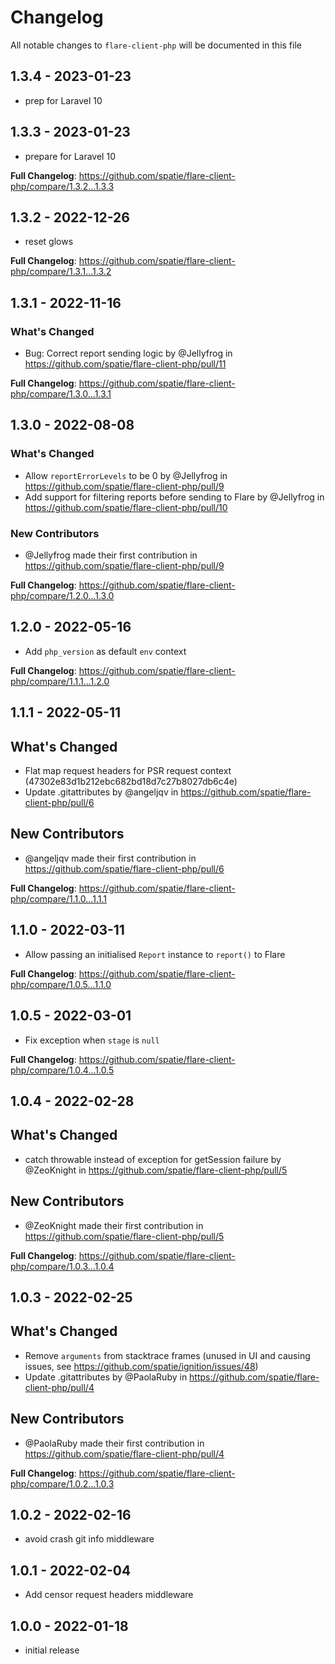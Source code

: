 # Changelog

All notable changes to `flare-client-php` will be documented in this file

## 1.3.4 - 2023-01-23

- prep for Laravel 10

## 1.3.3 - 2023-01-23

- prepare for Laravel 10

**Full Changelog**: https://github.com/spatie/flare-client-php/compare/1.3.2...1.3.3

## 1.3.2 - 2022-12-26

- reset glows

**Full Changelog**: https://github.com/spatie/flare-client-php/compare/1.3.1...1.3.2

## 1.3.1 - 2022-11-16

### What's Changed

- Bug: Correct report sending logic by @Jellyfrog in https://github.com/spatie/flare-client-php/pull/11

**Full Changelog**: https://github.com/spatie/flare-client-php/compare/1.3.0...1.3.1

## 1.3.0 - 2022-08-08

### What's Changed

- Allow `reportErrorLevels` to be 0 by @Jellyfrog in https://github.com/spatie/flare-client-php/pull/9
- Add support for filtering reports before sending to Flare by @Jellyfrog in https://github.com/spatie/flare-client-php/pull/10

### New Contributors

- @Jellyfrog made their first contribution in https://github.com/spatie/flare-client-php/pull/9

**Full Changelog**: https://github.com/spatie/flare-client-php/compare/1.2.0...1.3.0

## 1.2.0 - 2022-05-16

- Add `php_version` as default `env` context

**Full Changelog**: https://github.com/spatie/flare-client-php/compare/1.1.1...1.2.0

## 1.1.1 - 2022-05-11

## What's Changed

- Flat map request headers for PSR request context (47302e83d1b212ebc682bd18d7c27b8027db6c4e)
- Update .gitattributes by @angeljqv in https://github.com/spatie/flare-client-php/pull/6

## New Contributors

- @angeljqv made their first contribution in https://github.com/spatie/flare-client-php/pull/6

**Full Changelog**: https://github.com/spatie/flare-client-php/compare/1.1.0...1.1.1

## 1.1.0 - 2022-03-11

- Allow passing an initialised `Report` instance to `report()` to Flare

**Full Changelog**: https://github.com/spatie/flare-client-php/compare/1.0.5...1.1.0

## 1.0.5 - 2022-03-01

- Fix exception when `stage` is `null`

**Full Changelog**: https://github.com/spatie/flare-client-php/compare/1.0.4...1.0.5

## 1.0.4 - 2022-02-28

## What's Changed

- catch throwable instead of exception for getSession failure by @ZeoKnight in https://github.com/spatie/flare-client-php/pull/5

## New Contributors

- @ZeoKnight made their first contribution in https://github.com/spatie/flare-client-php/pull/5

**Full Changelog**: https://github.com/spatie/flare-client-php/compare/1.0.3...1.0.4

## 1.0.3 - 2022-02-25

## What's Changed

- Remove `arguments` from stacktrace frames (unused in UI and causing issues, see https://github.com/spatie/ignition/issues/48)
- Update .gitattributes by @PaolaRuby in https://github.com/spatie/flare-client-php/pull/4

## New Contributors

- @PaolaRuby made their first contribution in https://github.com/spatie/flare-client-php/pull/4

**Full Changelog**: https://github.com/spatie/flare-client-php/compare/1.0.2...1.0.3

## 1.0.2 - 2022-02-16

- avoid crash git info middleware

## 1.0.1 - 2022-02-04

- Add censor request headers middleware

## 1.0.0 - 2022-01-18

- initial release
